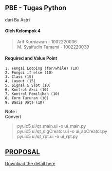 ## PBE - Tugas Python
dari Bu Astri

#### Oleh Kelompok 4  
> Arif Kurniawan - 1002220036   
> M. Syaifudin Tamami - 1002220039  

#### Required and Value Point
```
1. Fungsi Looping (for/while) (10)  
2. Fungsi if else (10)  
3. Class (15)  
4. Layout (15)  
5. Signal & Slot (10)  
6. Kontrol Aksi (10)  
7. Kontrol Pemilihan (10)  
8. Form Turunan (10)  
9. Basis Data (10)  
```

Note :  
Convert  
> pyuic5 ui/qt_main.ui -o ui_main.py  
> pyuic5 ui/qt_dlgCreator.ui -o ui_abCreator.py  
> pyuic5 ui/qt_rpt.ui -o ui_rpt.py  

## [PROPOSAL](resource/UAS_Proposal_Aplikasi_BukuTamu.pdf)  
[Download the detail here](resource/UAS_Proposal_Aplikasi_BukuTamu.pdf)


